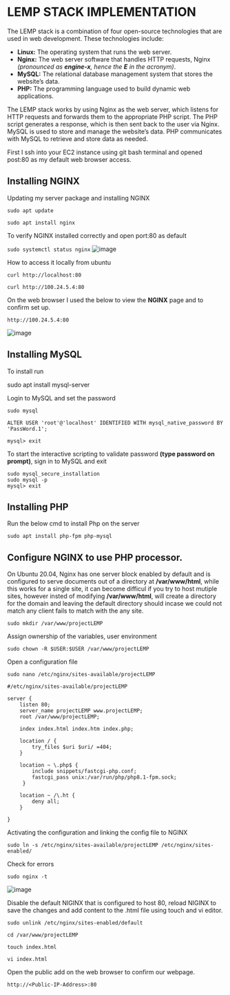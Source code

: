 # LEMP STACK IMPLEMENTATION
The LEMP stack is a combination of four open-source technologies that are used in web development. These technologies include:

* **Linux:** The operating system that runs the web server.
* **Nginx:** The web server software that handles HTTP requests, Nginx *(pronounced as **engine-x**, hence the **E** in the acronym)*.
* **MySQL:** The relational database management system that stores the website’s data.
* **PHP:** The programming language used to build dynamic web applications.

The LEMP stack works by using Nginx as the web server, which listens for HTTP requests and forwards them to the appropriate PHP script. The PHP script generates a response, which is then sent back to the user via Nginx.
MySQL is used to store and manage the website’s data. PHP communicates with MySQL to retrieve and store data as needed.

First I ssh into your EC2 instance using git bash terminal and opened post:80 as my default web browser access.

## Installing NGINX
Updating my server package and installing NGINX

`sudo apt update`

`sudo apt install nginx`


To verify NGINX installed correctly and open port:80 as default
 
`sudo systemctl status nginx`
![image](https://github.com/chibyke01/DevOps_Projects/assets/103823637/cb3957a8-cf79-42d4-9980-01d7b3a04acc)

How to access it locally from ubuntu

`curl http://localhost:80`

`curl http://100.24.5.4:80`


On the web browser I used the below to view the **NGINX** page and to confirm set up.

`http://100.24.5.4:80`

![image](https://github.com/chibyke01/DevOps_Projects/assets/103823637/44bb4aa0-c03e-4df5-b920-2d65ddc82315)

## Installing MySQL
To install run

sudo apt install mysql-server

Login to MySQL and set the password

`sudo mysql`

`ALTER USER 'root'@'localhost' IDENTIFIED WITH mysql_native_password BY 'PassWord.1';`

`mysql> exit`

To start the interactive scripting to validate password **(type password on prompt)**, sign in to MySQL and exit
```
sudo mysql_secure_installation
sudo mysql -p
mysql> exit
```

## Installing PHP

Run the below cmd to install Php on the server

`sudo apt install php-fpm php-mysql`

## Configure NGINX to use PHP processor.
On Ubuntu 20.04, Nginx has one server block enabled by default and is configured to serve documents out of a directory at **/var/www/html**, while this works for a single site, it can become difficul if you try to host mutiple sites, however insted of modifying **/var/www/html**, will create a directory for the domain and leaving the default directory should incase we could not match any client fails to match with the any site.

`sudo mkdir /var/www/projectLEMP`

Assign ownership of the variables, user environment

`sudo chown -R $USER:$USER /var/www/projectLEMP`

Open a configuration file


`sudo nano /etc/nginx/sites-available/projectLEMP`

```
#/etc/nginx/sites-available/projectLEMP

server {
    listen 80;
    server_name projectLEMP www.projectLEMP;
    root /var/www/projectLEMP;

    index index.html index.htm index.php;

    location / {
        try_files $uri $uri/ =404;
    }

    location ~ \.php$ {
        include snippets/fastcgi-php.conf;
        fastcgi_pass unix:/var/run/php/php8.1-fpm.sock;
     }

    location ~ /\.ht {
        deny all;
    }

}
```
Activating the configuration and linking the config file to NGINX

`sudo ln -s /etc/nginx/sites-available/projectLEMP /etc/nginx/sites-enabled/`

Check for errors

`sudo nginx -t`

![image](https://github.com/chibyke01/DevOps_Projects/assets/103823637/46f9ac55-1bc2-425c-8c5e-fc947455de2b)


Disable the default NIGINX that is configured to host 80, reload NIGINX to save the changes and add content to the .html file using touch and vi editor.
```
sudo unlink /etc/nginx/sites-enabled/default

cd /var/www/projectLEMP

touch index.html

vi index.html
```
Open the public add on the web browser to confirm our webpage.

`http://<Public-IP-Address>:80`







